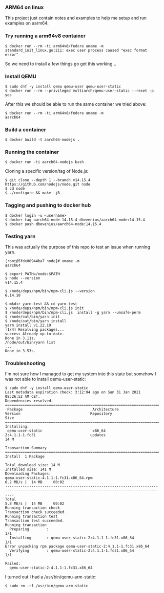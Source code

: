 ### ARM64 on linux
This project just contain notes and examples to help me setup and run examples
on aarm64.

### Try running a arm64v8 container
```console
$ docker run --rm -ti arm64v8/fedora uname -m
standard_init_linux.go:211: exec user process caused "exec format error"
```
So we need to install a few things go get this working...

### Install QEMU
```console
$ sudo dnf -y install qemu qemu-user qemu-user-static
$ docker run --rm --privileged multiarch/qemu-user-static --reset -p yes
```

After this we should be able to run the same container we tried above:
```console
$ docker run --rm -ti arm64v8/fedora uname -m
aarch64
```

### Build a container
```console
$ docker build -t aarch64-nodejs .
```

### Running the container
```console
$ docker run -ti aarch64-nodejs bash
```

Cloning a specific version/tag of Node.js:
```console
$ git clone --depth 1 --branch v14.15.4 https://github.com/nodejs/node.git node
$ cd node
$ ./configure && make -j8
```

### Tagging and pushing to docker hub
```console
$ docker login -u <username>
$ docker tag aarch64-node-14.15.4 dbevenius/aarch64-node:14.15.4
$ docker push dbevenius/aarch64-node:14.15.4
```

### Testing yarn
This was actually the purpose of this repo to test an issue when running
yarn.
```console
[root@5fde00944ba7 node]# uname -m
aarch64

$ export PATH=/node:$PATH
$ node --version
v14.15.4

$ /node/deps/npm/bin/npm-cli.js --version
6.14.10

$ mkdir yarn-test && cd yarn-test
$ /node/deps/npm/bin/npm-cli.js init
$ /node/deps/npm/bin/npm-cli.js  install -g yarn --unsafe-perm
$ /node/out/bin/yarn init 
$ /node/out/bin/yarn install
yarn install v1.22.10
[1/4] Resolving packages...
success Already up-to-date.
Done in 3.11s.
/node/out/bin/yarn list
...
Done in 3.53s.
```

### Troubleshooting
I'm not sure how I managed to get my system into this state but somehow
I was not able to install qemu-user-static:
```console
$ sudo dnf -y install qemu-user-static
Last metadata expiration check: 3:12:04 ago on Sun 31 Jan 2021 08:26:52 AM CET.
Dependencies resolved.
================================================================================================================================================
 Package                                Architecture                 Version                                Repository                     Size
================================================================================================================================================
Installing:
 qemu-user-static                       x86_64                       2:4.1.1-1.fc31                         updates                        14 M

Transaction Summary
================================================================================================================================================
Install  1 Package

Total download size: 14 M
Installed size: 141 M
Downloading Packages:
qemu-user-static-4.1.1-1.fc31.x86_64.rpm                                                                        6.2 MB/s |  14 MB     00:02    
------------------------------------------------------------------------------------------------------------------------------------------------
Total                                                                                                           5.8 MB/s |  14 MB     00:02     
Running transaction check
Transaction check succeeded.
Running transaction test
Transaction test succeeded.
Running transaction
  Preparing        :                                                                                                                        1/1 
  Installing       : qemu-user-static-2:4.1.1-1.fc31.x86_64                                                                                 1/1 
Error unpacking rpm package qemu-user-static-2:4.1.1-1.fc31.x86_64
  Verifying        : qemu-user-static-2:4.1.1-1.fc31.x86_64                                                                                 1/1 

Failed:
  qemu-user-static-2:4.1.1-1.fc31.x86_64
```
I turned out I had a /usr/bin/qemu-arm-static:
```console
$ sudo rm -rf /usr/bin/qemu-arm-static
```


